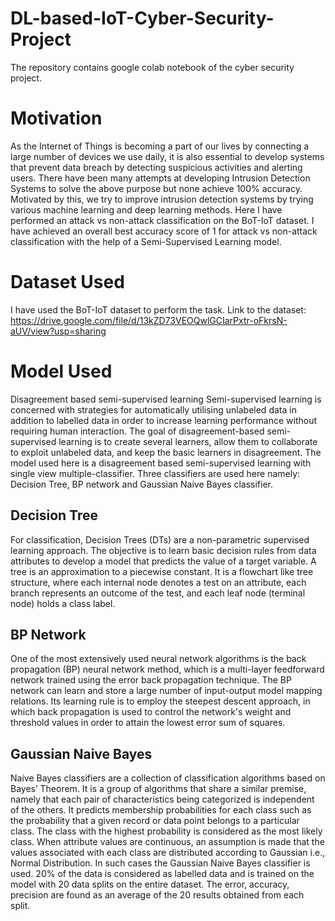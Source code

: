 # DL-based-IoT-Cyber-Security-Project
The repository contains google colab notebook of the cyber security project.

# Motivation 
As the Internet of Things is becoming a part of our lives by connecting a large number of devices we use daily, it is also essential to develop systems that prevent data breach by detecting suspicious activities and alerting users. There have been many attempts at developing Intrusion Detection Systems to solve the above purpose but none achieve 100% accuracy. Motivated by this, we try to improve intrusion detection systems by trying various machine learning and deep learning methods. Here I have performed an attack vs non-attack classification on the BoT-IoT dataset. I have achieved an overall best accuracy score of 1 for attack vs non-attack classification with the help of a Semi-Supervised Learning model.

# Dataset Used
I have used the BoT-IoT dataset to perform the task. Link to the dataset:
https://drive.google.com/file/d/13kZD73VEOQwlGCIarPxtr-oFkrsN-aUV/view?usp=sharing 

# Model Used 
Disagreement based semi-supervised learning 
Semi-supervised learning is concerned with strategies for automatically utilising unlabeled data in addition to labelled data in order to increase learning performance without requiring human interaction. The goal of disagreement-based semi-supervised learning is to create several learners, allow them to collaborate to exploit unlabeled data, and keep the basic learners in disagreement. The model used here is a disagreement based semi-supervised learning with single view multiple-classifier. Three classifiers are used here namely: Decision Tree, BP network and Gaussian Naive Bayes classifier.

## Decision Tree
For classification, Decision Trees (DTs) are a non-parametric supervised learning approach. The objective is to learn basic decision rules from data attributes to develop a model that predicts the value of a target variable. A tree is an approximation to a piecewise constant. It is a flowchart like tree structure, where each internal node denotes a test on an attribute, each branch represents an outcome of the test, and each leaf node (terminal node) holds a class label.

## BP Network
One of the most extensively used neural network algorithms is the back propagation (BP) neural network method, which is a multi-layer feedforward network trained using the error back propagation technique. The BP network can learn and store a large number of input-output model mapping relations. Its learning rule is to employ the steepest descent approach, in which back propagation is used to control the network's weight and threshold values in order to attain the lowest error sum of squares.

## Gaussian Naive Bayes
Naive Bayes classifiers are a collection of classification algorithms based on Bayes’ Theorem.  It is a group of algorithms that share a similar premise, namely that each pair of characteristics being categorized is independent of the others. It predicts membership probabilities for each class such as the probability that a given record or data point belongs to a particular class.  The class with the highest probability is considered as the most likely class. When attribute values are continuous, an assumption is made that the values associated with each class are distributed according to Gaussian i.e., Normal Distribution. In such cases the Gaussian Naive Bayes classifier is used. 20\% of the data is considered as labelled data and is trained on the model with 20 data splits on the entire dataset. The error, accuracy, precision are found as an average of the 20 results obtained from each split. 

